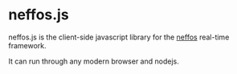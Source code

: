 # neffos.js

neffos.js is the client-side javascript library for the [neffos](https://github.com/kataras/neffos) real-time framework.

It can run through any modern browser and nodejs.